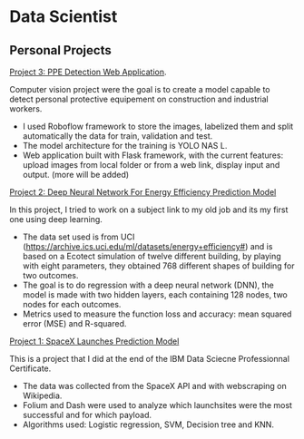# Data Scientist

## Personal Projects
[Project 3: PPE Detection Web Application](https://github.com/EdAkh/PPE-Detection).

Computer vision project were the goal is to create a model capable to detect personal protective equipement on construction and industrial workers.
* I used Roboflow framework to store the images, labelized them and split automatically the data for train, validation and test.
* The model architecture for the training is YOLO NAS L.
* Web application built with Flask framework, with the current features: upload images from local folder or from a web link, display input and output. (more will be added)
   

[Project 2: Deep Neural Network For Energy Efficiency Prediction Model](https://github.com/EdAkh/DNN_Energy_Efficiency_Model)

In this project, I tried to work on a subject link to my old job and its my first one using deep learning.
* The data set used is from UCI (https://archive.ics.uci.edu/ml/datasets/energy+efficiency#) and is based on a Ecotect simulation of twelve different building, by playing with eight parameters, they obtained 768 different shapes of building for two outcomes.
* The goal is to do regression with a deep neural network (DNN), the model is made with two hidden layers, each containing 128 nodes, two nodes for each outcomes.
* Metrics used to measure the function loss and accuracy: mean squared error (MSE) and R-squared.


[Project 1: SpaceX Launches Prediction Model](https://github.com/EdAkh/Applied-Data-Science-Capstone)

This is a project that I did at the end of the IBM Data Sciecne Professionnal Certificate.
* The data was collected from the SpaceX API and with webscraping on Wikipedia.
* Folium and Dash were used to analyze which launchsites were the most successful and for which payload.
* Algorithms used: Logistic regression, SVM, Decision tree and KNN.
